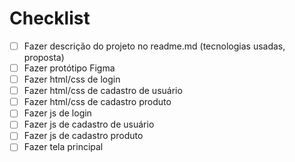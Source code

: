 # Checklist

- [ ] Fazer descrição do projeto no readme.md (tecnologias usadas, proposta)
- [ ] Fazer protótipo Figma
- [ ] Fazer html/css de login
- [ ] Fazer html/css de cadastro de usuário
- [ ] Fazer html/css de cadastro produto
- [ ] Fazer js de login
- [ ] Fazer js de cadastro de usuário
- [ ] Fazer js de cadastro produto
- [ ] Fazer tela principal
